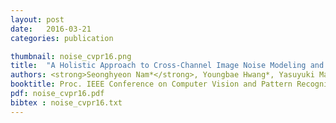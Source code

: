 ```yaml
---
layout: post
date:   2016-03-21
categories: publication

thumbnail: noise_cvpr16.png
title:  "A Holistic Approach to Cross-Channel Image Noise Modeling and its Application to Image Denoising"
authors: <strong>Seonghyeon Nam*</strong>, Youngbae Hwang*, Yasuyuki Matsushita, Seon Joo Kim
booktitle: Proc. IEEE Conference on Computer Vision and Pattern Recognition (CVPR) 2016 <strong>[spotlight]</strong>
pdf: noise_cvpr16.pdf
bibtex : noise_cvpr16.txt
---
```

